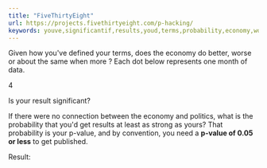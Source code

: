 ```yaml
---
title: "FiveThirtyEight"
url: https://projects.fivethirtyeight.com/p-hacking/
keywords: youve,significantif,results,youd,terms,probability,economy,worse,strong,fivethirtyeight,pvalue
---
```

Given how you\'ve defined your terms, does the economy do better, worse or about the same when more ? Each dot below represents one month of data.

4

Is your result significant?

If there were no connection between the economy and politics, what is the probability that you\'d get results at least as strong as yours? That probability is your p-value, and by convention, you need a **p-value of 0.05 or less** to get published.

Result:
